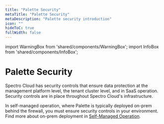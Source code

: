 ```yaml
---
title: "Palette Security"
metaTitle: "Palette Security"
metaDescription: "Palette security introduction"
icon: ""
hideToC: true
fullWidth: false
---
```


import WarningBox from 'shared/components/WarningBox';
import InfoBox from 'shared/components/InfoBox';


# Palette Security

Spectro Cloud has security controls that ensure data protection at the management platform level, the tenant cluster level, and in SaaS operation. Security controls are in place throughout Spectro Cloud's infrastructure.

In self-managed operation, where Palette is typically deployed on-prem behind the firewall, you must ensure security controls in your environment. Find more about on-prem deployment in [Self-Managed Operation](/security/self-managed-operation).
<br />
